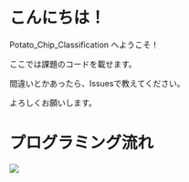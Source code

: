 # こんにちは！

Potato_Chip_Classification へようこそ！

ここでは課題のコードを載せます。

間違いとかあったら、Issuesで教えてください。

よろしくお願いします。

# プログラミング流れ



![](https://lohas.nicoseiga.jp/thumb/9396053i?1561481141)

